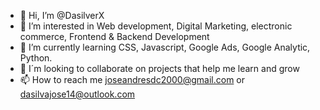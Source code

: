 - 👋 Hi, I’m @DasilverX
- 👀 I’m interested in Web development, Digital Marketing, electronic commerce, Frontend & Backend Development
- 🌱 I’m currently learning CSS, Javascript, Google Ads, Google Analytic, Python.
- 💞️ I´m looking to collaborate on projects that help me learn and grow
- 📫 How to reach me joseandresdc2000@gmail.com or dasilvajose14@outlook.com

<!---
DasilverX/DasilverX is a ✨ special ✨ repository because its `README.md` (this file) appears on your GitHub profile.
You can click the Preview link to take a look at your changes.
--->
